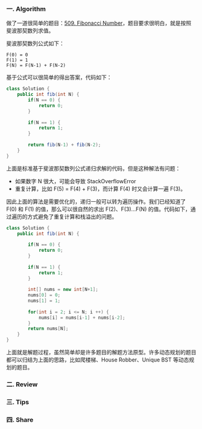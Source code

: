 ### 一. Algorithm

做了一道很简单的题目：[509. Fibonacci Number](https://leetcode.com/problems/fibonacci-number/)，题目要求很明白，就是按照斐波那契数列求值。

斐波那契数列公式如下：

```
F(0) = 0
F(1) = 1
F(N) = F(N-1) + F(N-2)
```

基于公式可以很简单的得出答案，代码如下：

```Java
class Solution {
    public int fib(int N) {
        if(N == 0) {
            return 0;
        }
        
        if(N == 1) {
            return 1;
        }
        
        return fib(N-1) + fib(N-2); 
    }
}
```

上面是标准基于斐波那契数列公式递归求解的代码，但是这种解法有问题：

- 如果数字 N 很大，可能会导致 StackOverflowError
- 重复计算，比如 F(5) = F(4) + F(3)，而计算 F(4) 时又会计算一遍 F(3)。

因此上面的算法是需要优化的，递归一般可以转为遍历操作。我们已经知道了 F(0) 和 F(1) 的值，那么可以很自然的求出 F(2)、F(3)...F(N) 的值。代码如下，通过遍历的方式避免了重复计算和栈溢出的问题。

```Java
class Solution {
    public int fib(int N) {
        
        if(N == 0) {
            return 0;
        }
        
        if(N == 1) {
            return 1;
        }
        
        int[] nums = new int[N+1];
        nums[0] = 0;
        nums[1] = 1;
        
        for(int i = 2; i <= N; i ++) {
            nums[i] = nums[i-1] + nums[i-2];
        }
        return nums[N];
    }
}
```

上面就是解题过程，虽然简单却是许多题目的解题方法原型。许多动态规划的题目都可以归结为上面的思路，比如爬楼梯、House Robber、Unique BST 等动态规划的题目。

### 二. Review
### 三. Tips
### 四. Share
